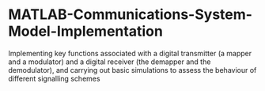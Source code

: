 # MATLAB-Communications-System-Model-Implementation
 Implementing key functions associated with a digital transmitter (a mapper and a modulator) and a digital receiver (the demapper and the demodulator), and carrying out basic simulations to assess the behaviour of different signalling schemes
